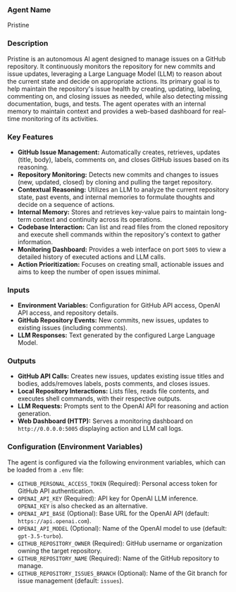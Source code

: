 ### Agent Name
Pristine

### Description
Pristine is an autonomous AI agent designed to manage issues on a GitHub repository. It continuously monitors the repository for new commits and issue updates, leveraging a Large Language Model (LLM) to reason about the current state and decide on appropriate actions. Its primary goal is to help maintain the repository's issue health by creating, updating, labeling, commenting on, and closing issues as needed, while also detecting missing documentation, bugs, and tests. The agent operates with an internal memory to maintain context and provides a web-based dashboard for real-time monitoring of its activities.

### Key Features
*   **GitHub Issue Management:** Automatically creates, retrieves, updates (title, body), labels, comments on, and closes GitHub issues based on its reasoning.
*   **Repository Monitoring:** Detects new commits and changes to issues (new, updated, closed) by cloning and pulling the target repository.
*   **Contextual Reasoning:** Utilizes an LLM to analyze the current repository state, past events, and internal memories to formulate thoughts and decide on a sequence of actions.
*   **Internal Memory:** Stores and retrieves key-value pairs to maintain long-term context and continuity across its operations.
*   **Codebase Interaction:** Can list and read files from the cloned repository and execute shell commands within the repository's context to gather information.
*   **Monitoring Dashboard:** Provides a web interface on port `5005` to view a detailed history of executed actions and LLM calls.
*   **Action Prioritization:** Focuses on creating small, actionable issues and aims to keep the number of open issues minimal.

### Inputs
*   **Environment Variables:** Configuration for GitHub API access, OpenAI API access, and repository details.
*   **GitHub Repository Events:** New commits, new issues, updates to existing issues (including comments).
*   **LLM Responses:** Text generated by the configured Large Language Model.

### Outputs
*   **GitHub API Calls:** Creates new issues, updates existing issue titles and bodies, adds/removes labels, posts comments, and closes issues.
*   **Local Repository Interactions:** Lists files, reads file contents, and executes shell commands, with their respective outputs.
*   **LLM Requests:** Prompts sent to the OpenAI API for reasoning and action generation.
*   **Web Dashboard (HTTP):** Serves a monitoring dashboard on `http://0.0.0.0:5005` displaying action and LLM call logs.

### Configuration (Environment Variables)
The agent is configured via the following environment variables, which can be loaded from a `.env` file:
*   `GITHUB_PERSONAL_ACCESS_TOKEN` (Required): Personal access token for GitHub API authentication.
*   `OPENAI_API_KEY` (Required): API key for OpenAI LLM inference. `OPENAI_KEY` is also checked as an alternative.
*   `OPENAI_API_BASE` (Optional): Base URL for the OpenAI API (default: `https://api.openai.com`).
*   `OPENAI_API_MODEL` (Optional): Name of the OpenAI model to use (default: `gpt-3.5-turbo`).
*   `GITHUB_REPOSITORY_OWNER` (Required): GitHub username or organization owning the target repository.
*   `GITHUB_REPOSITORY_NAME` (Required): Name of the GitHub repository to manage.
*   `GITHUB_REPOSITORY_ISSUES_BRANCH` (Optional): Name of the Git branch for issue management (default: `issues`).